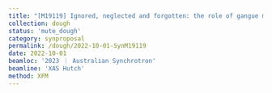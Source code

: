 ```yaml
---
title: "[M19119] Ignored, neglected and forgotten: the role of gangue minerals in copper hydrometallurgy"
collection: dough
status: 'mute_dough'
category: synproposal
permalink: /dough/2022-10-01-SynM19119
date: 2022-10-01
beamloc: '2023 ｜ Australian Synchrotron'
beamline: 'XAS Hutch'
method: XFM
---
```

